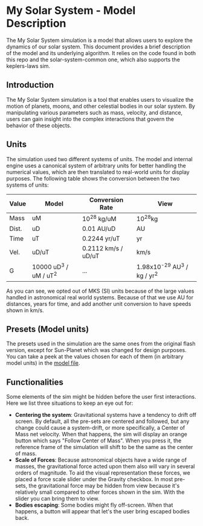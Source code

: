 # My Solar System - Model Description

The My Solar System simulation is a model that allows users to explore the dynamics of our solar system. This document provides a brief description of the model and its underlying algorithm. It relies on the code found in both this repo and the solar-system-common one, which also supports the keplers-laws sim.

## Introduction
The My Solar System simulation is a tool that enables users to visualize the motion of planets, moons, and other celestial bodies in our solar system. By manipulating various parameters such as mass, velocity, and distance, users can gain insight into the complex interactions that govern the behavior of these objects.


## Units
The simulation used two different systems of units. The model and internal engine uses a canonical system of arbitrary units for better handling the numerical values, which are then translated to real-world units for display purposes. The following table shows the conversion between the two systems of units:

| Value | Model                                      | Conversion Rate       | View                                                       |
|-------|--------------------------------------------|-----------------------|------------------------------------------------------------|
| Mass  | uM                                         | 10<sup>28</sup> kg/uM | 10<sup>28</sup>kg                                          |
| Dist. | uD                                         | 0.01 AU/uD            | AU                                                         |
| Time  | uT                                         | 0.2244 yr/uT          | yr                                                         |
| Vel.  | uD/uT                                      | 0.2112 km/s / uD/uT   | km/s                                                       |
| G     | 10000 uD<sup>3</sup> / uM / uT<sup>2</sup> | ...                   | 1.98x10<sup>-29</sup> AU<sup>3</sup> / kg / yr<sup>2</sup> |

As you can see, we opted out of MKS (SI) units because of the large values handled in astronomical real world systems. Because of that we use AU for distances, years for time, and add another unit conversion to have speeds shown in km/s.

## Presets (Model units)
The presets used in the simulation are the same ones from the original flash version, except for Sun-Planet which was changed for design purposes. You can take a peek at the values chosen for each of them (in arbitrary model units) in the [model file](https://github.com/phetsims/my-solar-system/blob/df3444bce5fb14dae7ce5ec882ce5ddd353531a0/js/lab/model/LabModel.ts#L91).

## Functionalities
Some elements of the sim might be hidden before the user first interactions. Here we list three situations to keep an eye out for:
- **Centering the system**: Gravitational systems have a tendency to drift off screen. By default, all the pre-sets are centered and followed, but any change could cause a system-drift, or more specifically, a Center of Mass net velocity. When that happens, the sim will display an orange button which says "Follow Center of Mass". When you press it, the reference frame of the simulation will shift to be the same as the center of mass.
- **Scale of Forces**: Because astronomical objects have a wide range of masses, the gravitational force acted upon them also will vary in several orders of magnitude. To aid the visual representation these forces, we placed a force scale slider under the Gravity checkbox. In most pre-sets, the gravitational force may be hidden from view because it's relatively small compared to other forces shown in the sim. With the slider you can bring them to view.
- **Bodies escaping**: Some bodies might fly off-screen. When that happens, a button will appear that let's the user bring escaped bodies back. 